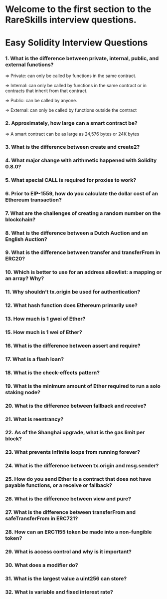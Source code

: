 # Welcome to the first section to the RareSkills interview questions.

# Easy Solidity Interview Questions

### 1. What is the difference between private, internal, public, and external functions?
=>  Private: can only be called by functions in the same contract.

=>  Internal: can only be called by functions in the same contract or in contracts that inherit from that contract.

=>  Public: can be called by anyone.

=>  External: can only be called by functions outside the contract

### 2. Approximately, how large can a smart contract be?
=>  A smart contract can be as large as 24,576 bytes or 24K bytes

### 3. What is the difference between create and create2?

### 4. What major change with arithmetic happened with Solidity 0.8.0?

### 5. What special CALL is required for proxies to work?

### 6. Prior to EIP-1559, how do you calculate the dollar cost of an Ethereum transaction?

### 7. What are the challenges of creating a random number on the blockchain?

### 8. What is the difference between a Dutch Auction and an English Auction?

### 9. What is the difference between transfer and transferFrom in ERC20?

### 10. Which is better to use for an address allowlist: a mapping or an array? Why?

### 11. Why shouldn’t tx.origin be used for authentication?

### 12. What hash function does Ethereum primarily use?

### 13. How much is 1 gwei of Ether?
    
### 15. How much is 1 wei of Ether?

### 16. What is the difference between assert and require?

### 17. What is a flash loan?

### 18. What is the check-effects pattern?

### 19. What is the minimum amount of Ether required to run a solo staking node?

### 20. What is the difference between fallback and receive?

### 21. What is reentrancy?

### 22. As of the Shanghai upgrade, what is the gas limit per block?

### 23. What prevents infinite loops from running forever?

### 24. What is the difference between tx.origin and msg.sender?

### 25. How do you send Ether to a contract that does not have payable functions, or a receive or fallback?

### 26. What is the difference between view and pure?

### 27. What is the difference between transferFrom and safeTransferFrom in ERC721?

### 28. How can an ERC1155 token be made into a non-fungible token?

### 29. What is access control and why is it important?

### 30. What does a modifier do?

### 31. What is the largest value a uint256 can store?

### 32. What is variable and fixed interest rate?
